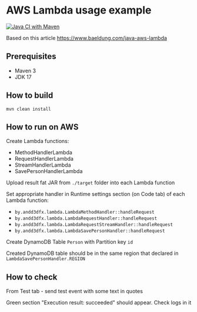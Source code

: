 
# AWS Lambda usage example

[![Java CI with Maven](https://github.com/andrei-punko/aws-lambda/actions/workflows/maven.yml/badge.svg)](https://github.com/andrei-punko/aws-lambda/actions/workflows/maven.yml)

Based on this article https://www.baeldung.com/java-aws-lambda

## Prerequisites
- Maven 3
- JDK 17

## How to build
    mvn clean install

## How to run on AWS

Create Lambda functions:
- MethodHandlerLambda
- RequestHandlerLambda
- StreamHandlerLambda
- SavePersonHandlerLambda

Upload result fat JAR from `./target` folder into each Lambda function

Set appropriate handler in Runtime settings section (on Code tab) of each Lambda function:
- `by.andd3dfx.lambda.LambdaMethodHandler::handleRequest`
- `by.andd3dfx.lambda.LambdaRequestHandler::handleRequest`
- `by.andd3dfx.lambda.LambdaRequestStreamHandler::handleRequest`
- `by.andd3dfx.lambda.LambdaSavePersonHandler::handleRequest`

Create DynamoDB Table `Person` with Partition key `id`

Created DynamoDB table should be in the same region that declared in `LambdaSavePersonHandler.REGION`

## How to check
From Test tab - send test event with some text in quotes

Green section "Execution result: succeeded" should appear. Check logs in it
